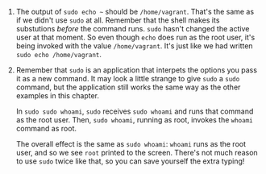 1. The output of `sudo echo ~` should be `/home/vagrant`. That's the same as if
   we didn't use `sudo` at all. Remember that the shell makes its substutions
   *before* the command runs. `sudo` hasn't changed the active user at that
   moment. So even though `echo` does run as the root user, it's being invoked
   with the value `/home/vagrant`. It's just like we had written `sudo echo
   /home/vagrant`.
2. Remember that `sudo` is an application that interpets the options you pass
   it as a new command. It may look a little strange to give `sudo` a `sudo`
   command, but the application still works the same way as the other examples
   in this chapter.

   In `sudo sudo whoami`, `sudo` receives `sudo whoami` and runs that command
   as the root user. Then, `sudo whoami`, running as root, invokes the `whoami`
   command as root.

   The overall effect is the same as `sudo whoami`: `whoami` runs as the root
   user, and so we see `root` printed to the screen. There's not much reason to
   use `sudo` twice like that, so you can save yourself the extra typing!
